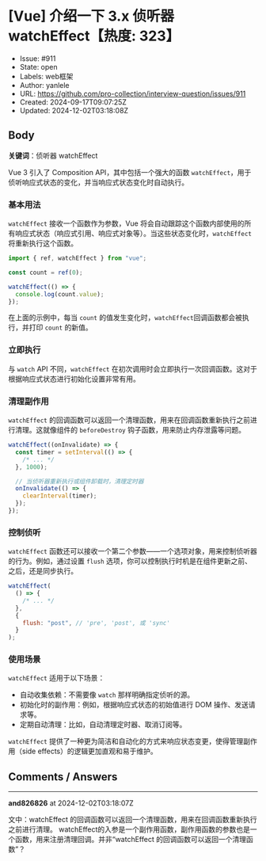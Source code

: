 # [Vue] 介绍一下 3.x 侦听器 watchEffect【热度: 323】

- Issue: #911
- State: open
- Labels: web框架
- Author: yanlele
- URL: https://github.com/pro-collection/interview-question/issues/911
- Created: 2024-09-17T09:07:25Z
- Updated: 2024-12-02T03:18:08Z

## Body

**关键词**：侦听器 watchEffect

Vue 3 引入了 Composition API，其中包括一个强大的函数 `watchEffect`，用于侦听响应式状态的变化，并当响应式状态变化时自动执行。

### 基本用法

`watchEffect` 接收一个函数作为参数，Vue 将会自动跟踪这个函数内部使用的所有响应式状态（响应式引用、响应式对象等）。当这些状态变化时，`watchEffect` 将重新执行这个函数。

```javascript
import { ref, watchEffect } from "vue";

const count = ref(0);

watchEffect(() => {
  console.log(count.value);
});
```

在上面的示例中，每当 `count` 的值发生变化时，`watchEffect`回调函数都会被执行，并打印 `count` 的新值。

### 立即执行

与 `watch` API 不同，`watchEffect` 在初次调用时会立即执行一次回调函数。这对于根据响应式状态进行初始化设置非常有用。

### 清理副作用

`watchEffect` 的回调函数可以返回一个清理函数，用来在回调函数重新执行之前进行清理。这就像组件的 `beforeDestroy` 钩子函数，用来防止内存泄露等问题。

```javascript
watchEffect((onInvalidate) => {
  const timer = setInterval(() => {
    /* ... */
  }, 1000);

  // 当侦听器重新执行或组件卸载时，清理定时器
  onInvalidate(() => {
    clearInterval(timer);
  });
});
```

### 控制侦听

`watchEffect` 函数还可以接收一个第二个参数——一个选项对象，用来控制侦听器的行为。例如，通过设置 `flush` 选项，你可以控制执行时机是在组件更新之前、之后，还是同步执行。

```javascript
watchEffect(
  () => {
    /* ... */
  },
  {
    flush: "post", // 'pre', 'post', 或 'sync'
  }
);
```

### 使用场景

`watchEffect` 适用于以下场景：

- 自动收集依赖：不需要像 `watch` 那样明确指定侦听的源。
- 初始化时的副作用：例如，根据响应式状态的初始值进行 DOM 操作、发送请求等。
- 定期自动清理：比如，自动清理定时器、取消订阅等。

`watchEffect` 提供了一种更为简洁和自动化的方式来响应状态变更，使得管理副作用（side effects）的逻辑更加直观和易于维护。


## Comments / Answers

---

**and826826** at 2024-12-02T03:18:07Z

文中：watchEffect 的回调函数可以返回一个清理函数，用来在回调函数重新执行之前进行清理。   watchEffect的入参是一个副作用函数，副作用函数的参数也是一个函数，用来注册清理回调。并非“watchEffect 的回调函数可以返回一个清理函数”？
